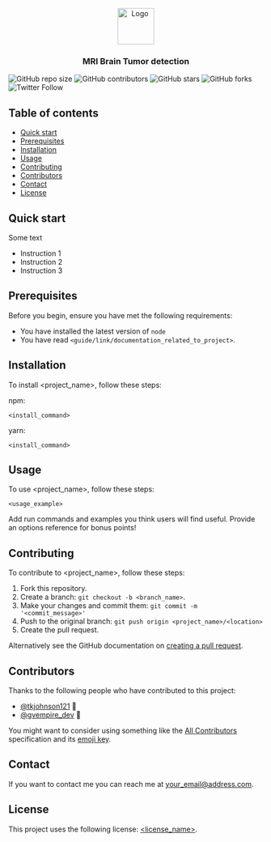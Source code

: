 <p align="center">
  <a href="https://example.com/">
    <img src="https://via.placeholder.com/72" alt="Logo" width=72 height=72>
  </a>

  <h3 align="center">MRI Brain Tumor detection </h3>

  <!--- <p align="center">
    Project name is a <utility/tool/feature> that allows <insert_target_audience> to do <action/task_it_does>.
    <br>
    <a href="https://reponame/issues/new?template=bug.md">Report bug</a>
    ·
    <a href="https://reponame/issues/new?template=feature.md&labels=feature">Request feature</a>
  </p>
</p> --->

<!--- These are examples. See https://shields.io for others or to customize this set of shields. You might want to include dependencies, project status and licence info here --->

![GitHub repo size](https://img.shields.io/github/repo-size/tkjohnson121/shrt)
![GitHub contributors](https://img.shields.io/github/contributors/tkjohnson121/shrt)
![GitHub stars](https://img.shields.io/github/stars/tkjohnson121/shrt?style=social)
![GitHub forks](https://img.shields.io/github/forks/tkjohnson121/shrt?style=social)
![Twitter Follow](https://img.shields.io/twitter/follow/tkjohnson121?style=social)

## Table of contents

- [Quick start](#quick-start)
- [Prerequisites](#prerequisites)
- [Installation](#installation)
- [Usage](#usage)
- [Contributing](#contributing)
- [Contributors](#contributors)
- [Contact](#contact)
- [License](#license)

## Quick start

Some text

- Instruction 1
- Instruction 2
- Instruction 3

## Prerequisites

Before you begin, ensure you have met the following requirements:

<!--- These are just example requirements. Add, duplicate or remove as required --->

- You have installed the latest version of `node`
- You have read `<guide/link/documentation_related_to_project>`.

## Installation

To install <project_name>, follow these steps:

npm:

```
<install_command>
```

yarn:

```
<install_command>
```

## Usage

To use <project_name>, follow these steps:

```
<usage_example>
```

Add run commands and examples you think users will find useful. Provide
an options reference for bonus points!

## Contributing

<!--- If your README is long or you have some specific process or steps you want contributors to follow, consider creating a separate CONTRIBUTING.md file--->

To contribute to <project_name>, follow these steps:

1. Fork this repository.
2. Create a branch: `git checkout -b <branch_name>`.
3. Make your changes and commit them: `git commit -m '<commit_message>'`
4. Push to the original branch:
   `git push origin <project_name>/<location>`
5. Create the pull request.

Alternatively see the GitHub documentation on
[creating a pull request](https://help.github.com/en/github/collaborating-with-issues-and-pull-requests/creating-a-pull-request).

## Contributors

Thanks to the following people who have contributed to this project:

- [@tkjohnson121](https://github.com/tkjohnson121) 📖
- [@gvempire_dev](https://github.com/gvempire_dev) 📖

You might want to consider using something like the
[All Contributors](https://github.com/all-contributors/all-contributors)
specification and its
[emoji key](https://allcontributors.org/docs/en/emoji-key).

## Contact

If you want to contact me you can reach me at <your_email@address.com>.

## License

<!--- If you're not sure which open license to use see https://choosealicense.com/--->

This project uses the following license: [<license_name>](link).
